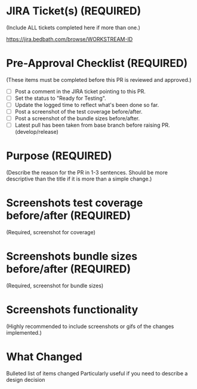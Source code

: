 # JIRA Ticket(s) (REQUIRED)
(Include ALL tickets completed here if more than one.)

https://jira.bedbath.com/browse/WORKSTREAM-ID

# Pre-Approval Checklist (REQUIRED)
(These items must be completed before this PR is reviewed and approved.)

- [ ] Post a comment in the JIRA ticket pointing to this PR.
- [ ] Set the status to "Ready for Testing".
- [ ] Update the logged time to reflect what's been done so far.
- [ ] Post a screenshot of the test coverage before/after.
- [ ] Post a screenshot of the bundle sizes before/after.
- [ ] Latest pull has been taken from base branch before raising PR. (develop/release)

# Purpose (REQUIRED)
(Describe the reason for the PR in 1-3 sentences. Should be more descriptive than the title if it is more than a simple change.)

# Screenshots test coverage before/after (REQUIRED)
(Required, screenshot for coverage)

# Screenshots bundle sizes before/after (REQUIRED)
(Required, screenshot for bundle sizes)

# Screenshots functionality
(Highly recommended to include screenshots or gifs of the changes implemented.)

# What Changed
Bulleted list of items changed
Particularly useful if you need to describe a design decision
